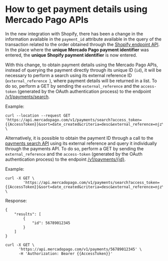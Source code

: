 # How to get payment details using Mercado Pago APIs

In the new integration with Shopify, there has been a change in the information available in the `payment_id` attribute available in the query of the transaction related to the order obtained through the [Shopify endpoint API](/admin/orders/{{order_id}}/transactions.json). In the place where the **unique Mercado Pago payment identifier** was entered, the **unique Shopify payment identifier** is now entered.

With this change, to obtain payment details using the Mercado Pago APIs, instead of querying the payment directly through its unique ID (`id`), it will be necessary to perform a search using its external reference ID (`external_reference `), where payment details will be returned in a list. To do so, perform a GET by sending the `external_reference` and the `access-token` (generated by the OAuth authentication process) to the endpoint [/v1/payments/search](/developers/en/reference/payments/_payments_search/get ).

Example:

```curl
curl --location --request GET 'https://api.mercadopago.com/v1/payments/search?access_token={{AccessToken}}&sort=date_created&criteria=desc&external_reference=njzY7fKb5HH5TgYwXO6jsh2xp&status=approved' \
```

Alternatively, it is possible to obtain the payment ID through a call to the [payments search API](/developers/en/reference/payments/_payments/post) using its external reference and query it individually through the payments API. To do so, perform a GET by sending the `external_reference` and the `access-token` (generated by the OAuth authentication process) to the endpoint [/v1/payments/{id}](/developers/en/reference/payments/_payments/post).

Example:

```curl
curl -X GET \
        'https://api.mercadopago.com/v1/payments/search?access_token={{AccessToken}}&sort=date_created&criteria=desc&external_reference=njzY7fKb5HH5TgYwXO6jsh2xp&status=approved&attributes=results.id' \
```

Response:

```
{
    "results": [
        {
            "id": 56789012345
        }
    ]
}
```

```curl
curl -X GET \
      'https://api.mercadopago.com/v1/payments/56789012345' \
      -H 'Authorization: Bearer {{AccessToken}}'
```